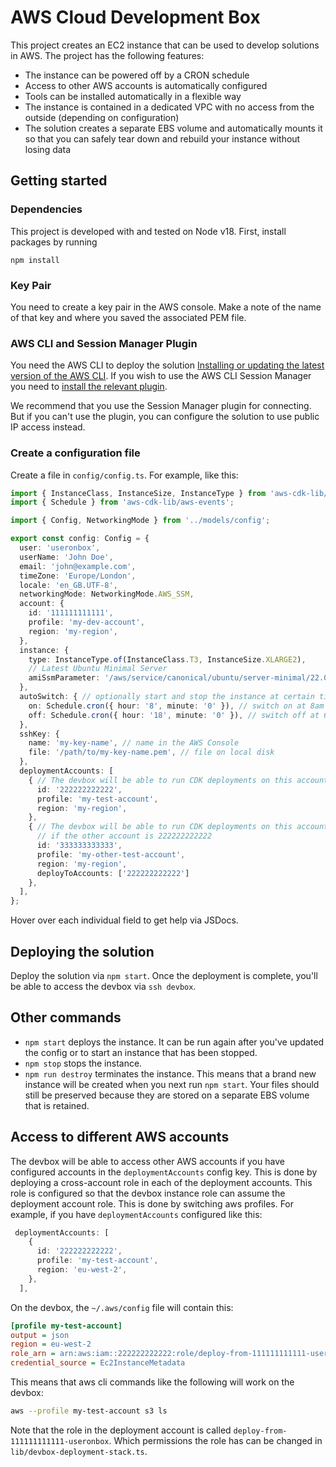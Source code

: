 # AWS Cloud Development Box

This project creates an EC2 instance that can be used to develop solutions in AWS. The project has the following features:

* The instance can be powered off by a CRON schedule
* Access to other AWS accounts is automatically configured
* Tools can be installed automatically in a flexible way
* The instance is contained in a dedicated VPC with no access from the outside (depending on configuration)
* The solution creates a separate EBS volume and automatically mounts it so that you can safely tear down and rebuild your instance without losing data

## Getting started
### Dependencies
This project is developed with and tested on Node v18. First, install packages by running
```
npm install
```

### Key Pair
You need to create a key pair in the AWS console. Make a note of the name of that key and where you saved the associated PEM file.

### AWS CLI and Session Manager Plugin
You need the AWS CLI to deploy the solution [Installing or updating the latest version of the AWS CLI](https://docs.aws.amazon.com/cli/latest/userguide/install-cliv2.html). If you wish to use the AWS CLI Session Manager you need to [install the relevant plugin](https://docs.aws.amazon.com/systems-manager/latest/userguide/session-manager-working-with-install-plugin.html).

We recommend that you use the Session Manager plugin for connecting. But if you can't use the plugin, you can configure the solution to use public IP access instead.

### Create a configuration file
Create a file in `config/config.ts`. For example, like this:
```ts
import { InstanceClass, InstanceSize, InstanceType } from 'aws-cdk-lib/aws-ec2';
import { Schedule } from 'aws-cdk-lib/aws-events';

import { Config, NetworkingMode } from '../models/config';

export const config: Config = {
  user: 'useronbox',
  userName: 'John Doe',
  email: 'john@example.com',
  timeZone: 'Europe/London',
  locale: 'en_GB.UTF-8',
  networkingMode: NetworkingMode.AWS_SSM,
  account: {
    id: '111111111111',
    profile: 'my-dev-account',
    region: 'my-region',
  },
  instance: {
    type: InstanceType.of(InstanceClass.T3, InstanceSize.XLARGE2),
    // Latest Ubuntu Minimal Server
    amiSsmParameter: '/aws/service/canonical/ubuntu/server-minimal/22.04/stable/current/amd64/hvm/ebs-gp2/ami-id',
  },
  autoSwitch: { // optionally start and stop the instance at certain times
    on: Schedule.cron({ hour: '8', minute: '0' }), // switch on at 8am
    off: Schedule.cron({ hour: '18', minute: '0' }), // switch off at 6pm
  },
  sshKey: {
    name: 'my-key-name', // name in the AWS Console
    file: '/path/to/my-key-name.pem', // file on local disk
  },
  deploymentAccounts: [
    { // The devbox will be able to run CDK deployments on this account
      id: '222222222222', 
      profile: 'my-test-account',
      region: 'my-region',
    },
    { // The devbox will be able to run CDK deployments on this account and CDK multi-account deployments
      // if the other account is 222222222222
      id: '333333333333', 
      profile: 'my-other-test-account',
      region: 'my-region',
      deployToAccounts: ['222222222222']
    },
  ],
};
```

Hover over each individual field to get help via JSDocs.

## Deploying the solution

Deploy the solution via `npm start`. Once the deployment is complete, you'll be able to access the devbox via `ssh devbox`.

## Other commands

* `npm start` deploys the instance. It can be run again after you've updated the config or to start an instance that has been stopped.
* `npm stop` stops the instance.
* `npm run destroy` terminates the instance. This means that a brand new instance will be created when you next run `npm start`. Your files should still be preserved because they are stored on a separate EBS volume that is retained.

## Access to different AWS accounts
The devbox will be able to access other AWS accounts if you have configured accounts in the `deploymentAccounts` config key. This is done by deploying a cross-account role in each of the deployment accounts. This role is configured so that the devbox instance role can assume the deployment account role. This is done by switching aws profiles. For example, if you have `deploymentAccounts` configured like this:
```ts
 deploymentAccounts: [
    {
      id: '222222222222',
      profile: 'my-test-account',
      region: 'eu-west-2',
    },
  ],
```

On the devbox, the `~/.aws/config` file will contain this:
```ini
[profile my-test-account]
output = json
region = eu-west-2
role_arn = arn:aws:iam::222222222222:role/deploy-from-111111111111-useronbox
credential_source = Ec2InstanceMetadata
```

This means that aws cli commands like the following will work on the devbox:
```sh
aws --profile my-test-account s3 ls
```

Note that the role in the deployment account is called `deploy-from-111111111111-useronbox`. Which permissions the role has can be changed in `lib/devbox-deployment-stack.ts`.
